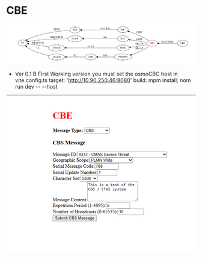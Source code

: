 # CBE
![alt text](https://github.com/svinson1121/CBE/blob/main/images/CBC-CBE.png)



* Ver 0.1 B   First Working version  you must set the osmoCBC host in vite.config.ts   target: 'http://10.90.250.46:8080'
              build:  mpm install;  nom run dev -- --host

 
![alt text](https://github.com/svinson1121/CBE/blob/main/images/cmwcbe-v01b.png)

